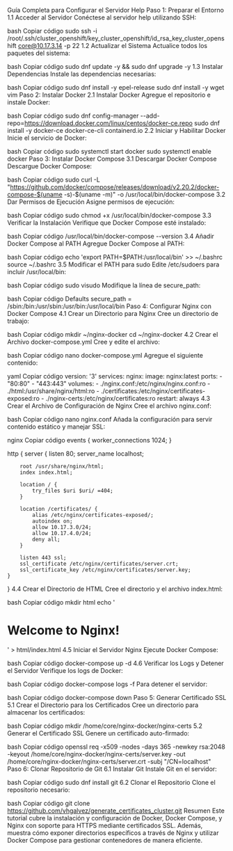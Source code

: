 Guía Completa para Configurar el Servidor Help
Paso 1: Preparar el Entorno
1.1 Acceder al Servidor
Conéctese al servidor help utilizando SSH:

bash
Copiar código
sudo ssh -i /root/.ssh/cluster_openshift/key_cluster_openshift/id_rsa_key_cluster_openshift core@10.17.3.14 -p 22
1.2 Actualizar el Sistema
Actualice todos los paquetes del sistema:

bash
Copiar código
sudo dnf update -y && sudo dnf upgrade -y
1.3 Instalar Dependencias
Instale las dependencias necesarias:

bash
Copiar código
sudo dnf install -y epel-release
sudo dnf install -y wget vim
Paso 2: Instalar Docker
2.1 Instalar Docker
Agregue el repositorio e instale Docker:

bash
Copiar código
sudo dnf config-manager --add-repo=https://download.docker.com/linux/centos/docker-ce.repo
sudo dnf install -y docker-ce docker-ce-cli containerd.io
2.2 Iniciar y Habilitar Docker
Inicie el servicio de Docker:

bash
Copiar código
sudo systemctl start docker
sudo systemctl enable docker
Paso 3: Instalar Docker Compose
3.1 Descargar Docker Compose
Descargue Docker Compose:

bash
Copiar código
sudo curl -L "https://github.com/docker/compose/releases/download/v2.20.2/docker-compose-$(uname -s)-$(uname -m)" -o /usr/local/bin/docker-compose
3.2 Dar Permisos de Ejecución
Asigne permisos de ejecución:

bash
Copiar código
sudo chmod +x /usr/local/bin/docker-compose
3.3 Verificar la Instalación
Verifique que Docker Compose esté instalado:

bash
Copiar código
/usr/local/bin/docker-compose --version
3.4 Añadir Docker Compose al PATH
Agregue Docker Compose al PATH:

bash
Copiar código
echo 'export PATH=$PATH:/usr/local/bin' >> ~/.bashrc
source ~/.bashrc
3.5 Modificar el PATH para sudo
Edite /etc/sudoers para incluir /usr/local/bin:

bash
Copiar código
sudo visudo
Modifique la línea de secure_path:

bash
Copiar código
Defaults    secure_path = /sbin:/bin:/usr/sbin:/usr/bin:/usr/local/bin
Paso 4: Configurar Nginx con Docker Compose
4.1 Crear un Directorio para Nginx
Cree un directorio de trabajo:

bash
Copiar código
mkdir ~/nginx-docker
cd ~/nginx-docker
4.2 Crear el Archivo docker-compose.yml
Cree y edite el archivo:

bash
Copiar código
nano docker-compose.yml
Agregue el siguiente contenido:

yaml
Copiar código
version: '3'
services:
  nginx:
    image: nginx:latest
    ports:
      - "80:80"
      - "443:443"
    volumes:
      - ./nginx.conf:/etc/nginx/nginx.conf:ro
      - ./html:/usr/share/nginx/html:ro
      - ./certificates:/etc/nginx/certificates-exposed:ro
      - ./nginx-certs:/etc/nginx/certificates:ro
    restart: always
4.3 Crear el Archivo de Configuración de Nginx
Cree el archivo nginx.conf:

bash
Copiar código
nano nginx.conf
Añada la configuración para servir contenido estático y manejar SSL:

nginx
Copiar código
events {
    worker_connections 1024;
}

http {
    server {
        listen 80;
        server_name localhost;

        root /usr/share/nginx/html;
        index index.html;

        location / {
            try_files $uri $uri/ =404;
        }

        location /certificates/ {
            alias /etc/nginx/certificates-exposed/;
            autoindex on;
            allow 10.17.3.0/24;
            allow 10.17.4.0/24;
            deny all;
        }

        listen 443 ssl;
        ssl_certificate /etc/nginx/certificates/server.crt;
        ssl_certificate_key /etc/nginx/certificates/server.key;
    }
}
4.4 Crear el Directorio de HTML
Cree el directorio y el archivo index.html:

bash
Copiar código
mkdir html
echo '<h1>Welcome to Nginx!</h1>' > html/index.html
4.5 Iniciar el Servidor Nginx
Ejecute Docker Compose:

bash
Copiar código
docker-compose up -d
4.6 Verificar los Logs y Detener el Servidor
Verifique los logs de Docker:

bash
Copiar código
docker-compose logs -f
Para detener el servidor:

bash
Copiar código
docker-compose down
Paso 5: Generar Certificado SSL
5.1 Crear el Directorio para los Certificados
Cree un directorio para almacenar los certificados:

bash
Copiar código
mkdir /home/core/nginx-docker/nginx-certs
5.2 Generar el Certificado SSL
Genere un certificado auto-firmado:

bash
Copiar código
openssl req -x509 -nodes -days 365 -newkey rsa:2048 -keyout /home/core/nginx-docker/nginx-certs/server.key -out /home/core/nginx-docker/nginx-certs/server.crt -subj "/CN=localhost"
Paso 6: Clonar Repositorio de Git
6.1 Instalar Git
Instale Git en el servidor:

bash
Copiar código
sudo dnf install git
6.2 Clonar el Repositorio
Clone el repositorio necesario:

bash
Copiar código
git clone https://github.com/vhgalvez/generate_certificates_cluster.git
Resumen
Este tutorial cubre la instalación y configuración de Docker, Docker Compose, y Nginx con soporte para HTTPS mediante certificados SSL. Además, muestra cómo exponer directorios específicos a través de Nginx y utilizar Docker Compose para gestionar contenedores de manera eficiente.